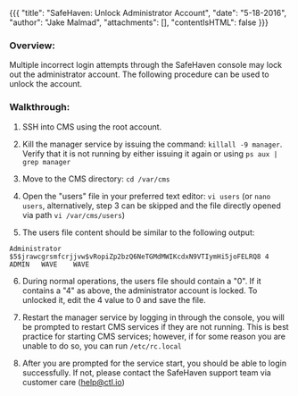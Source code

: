{{{
  "title": "SafeHaven: Unlock Administrator Account",
  "date": "5-18-2016",
  "author": "Jake Malmad",
  "attachments": [],
  "contentIsHTML": false
}}}

### Overview:

Multiple incorrect login attempts through the SafeHaven console may lock out the administrator account. The following procedure can be used to unlock the account.

### Walkthrough:

1. SSH into CMS using the root account.

2. Kill the manager service by issuing the command: `killall -9 manager`. Verify that it is not running by either issuing it again or using `ps aux | grep manager`

3. Move to the CMS directory: `cd /var/cms`

4. Open the "users" file in your preferred text editor: `vi users` (or `nano users`, alternatively, step 3 can be skipped and the file directly opened via path `vi /var/cms/users`)

5. The users file content should be similar to the following output:

`Administrator   $5$jrawcgrsmfcrjjvw$vRopiZp2bzQ6NeTGMdMWIKcdxN9VTIymHi5joFELRQ8
4   ADMIN   WAVE    WAVE`

6. During normal operations, the users file should contain a "0". If it contains a "4" as above, the administrator account is locked. To unlocked it, edit the 4 value to 0 and save the file.

7. Restart the manager service by logging in through the console, you will be prompted to restart CMS services if they are not running. This is best practice for starting CMS services; however, if for some reason you are unable to do so, you can run `/etc/rc.local`

8. After you are prompted for the service start, you should be able to login successfully. If not, please contact the SafeHaven support team via customer care (help@ctl.io)
